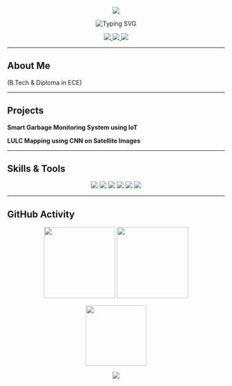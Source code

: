 <!-- Profile Header -->
<p align="center">
  <img src="https://capsule-render.vercel.app/api?type=waving&color=0:6A5ACD,100:00BFFF&height=200&section=header&text=Shivakumar%20Medaveni&fontSize=40&fontColor=ffffff" />
</p>

<!-- Typing Effect -->
<p align="center">
  <img src="https://readme-typing-svg.demolab.com?font=Fira+Code&duration=3000&pause=1000&center=true&vCenter=true&width=435&lines=Hi;Thanks+for+visiting;Connect+with+me+on+LinkedIn" alt="Typing SVG" />
</p>

<p align="center">
  <a href="mailto:">
    <img src="https://img.shields.io/badge/Email--D14836?style=for-the-badge&logo=gmail&logoColor=white" />
  </a>
  <a href="https://github.com/medavenisiva">
    <img src="https://img.shields.io/github/followers/medavenisiva?label=GitHub&style=for-the-badge&logo=github" />
  </a>
  <a href="https://linkedin.com/in/YOUR-LINKEDIN">
    <img src="https://img.shields.io/badge/LinkedIn-Connect-blue?style=for-the-badge&logo=linkedin" />
  </a>
</p>

---

##  About Me
(B.Tech & Diploma in ECE)  


---

##  Projects

 **Smart Garbage Monitoring System using IoT**  

 **LULC Mapping using CNN on Satellite Images**  

---

##  Skills & Tools

<p align="center">
  <img src="https://img.shields.io/badge/Verilog-6A5ACD?style=for-the-badge" />
  <img src="https://img.shields.io/badge/C++-00599C?style=for-the-badge&logo=c%2B%2B&logoColor=white" />
  <img src="https://img.shields.io/badge/Python-3776AB?style=for-the-badge&logo=python&logoColor=white" />
  <img src="https://img.shields.io/badge/MATLAB-0076A8?style=for-the-badge&logo=mathworks" />
  <img src="https://img.shields.io/badge/LTspice-F77F00?style=for-the-badge" />

  <img src="https://img.shields.io/badge/VSCode-007ACC?style=for-the-badge&logo=visual-studio-code" />
</p>

---

##  GitHub Activity

<p align="center">
  <img src="https://github-readme-stats.vercel.app/api?username=medavenisiva&show_icons=true&theme=radical&hide_title=true&count_private=true" height="165" />
  <img src="https://streak-stats.demolab.com?user=medavenisiva&theme=radical&hide_border=true" height="165" />
</p>

<p align="center">
  <img src="https://github-readme-stats.vercel.app/api/top-langs/?username=medavenisiva&layout=compact&theme=radical" height="140" />
</p>
<p align="center">
  <img src="https://capsule-render.vercel.app/api?type=waving&color=0:00BFFF,100:6A5ACD&height=120&section=footer" />
</p>
